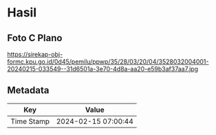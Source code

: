 # Hasil

## Foto C Plano

https://sirekap-obj-formc.kpu.go.id/0d45/pemilu/ppwp/35/28/03/20/04/3528032004001-20240215-033549--31d6501a-3e70-4d8a-aa20-e59b3af37aa7.jpg


## Metadata

| Key        | Value               |
| ---------- | ------------------- |
| Time Stamp | 2024-02-15 07:00:44 |



